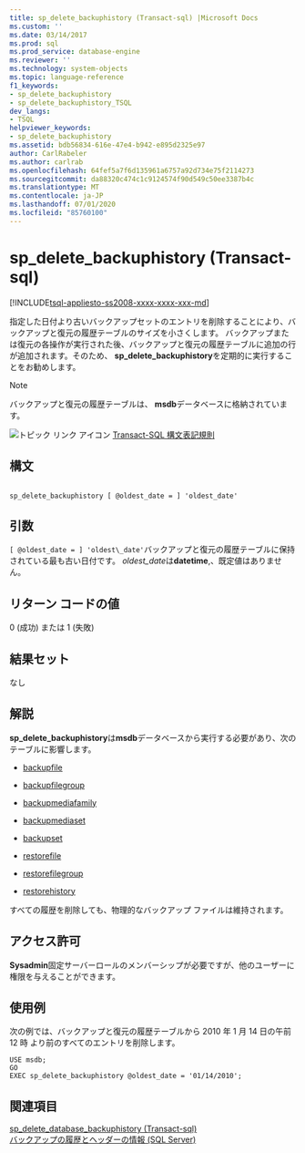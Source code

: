 ```yaml
---
title: sp_delete_backuphistory (Transact-sql) |Microsoft Docs
ms.custom: ''
ms.date: 03/14/2017
ms.prod: sql
ms.prod_service: database-engine
ms.reviewer: ''
ms.technology: system-objects
ms.topic: language-reference
f1_keywords:
- sp_delete_backuphistory
- sp_delete_backuphistory_TSQL
dev_langs:
- TSQL
helpviewer_keywords:
- sp_delete_backuphistory
ms.assetid: bdb56834-616e-47e4-b942-e895d2325e97
author: CarlRabeler
ms.author: carlrab
ms.openlocfilehash: 64fef5a7f6d135961a6757a92d734e75f2114273
ms.sourcegitcommit: da88320c474c1c9124574f90d549c50ee3387b4c
ms.translationtype: MT
ms.contentlocale: ja-JP
ms.lasthandoff: 07/01/2020
ms.locfileid: "85760100"
---
```

# <a name="sp_delete_backuphistory-transact-sql"></a>sp_delete_backuphistory (Transact-sql)
[!INCLUDE[tsql-appliesto-ss2008-xxxx-xxxx-xxx-md](../../includes/applies-to-version/sqlserver.md)]

  指定した日付より古いバックアップセットのエントリを削除することにより、バックアップと復元の履歴テーブルのサイズを小さくします。 バックアップまたは復元の各操作が実行された後、バックアップと復元の履歴テーブルに追加の行が追加されます。そのため、 **sp_delete_backuphistory**を定期的に実行することをお勧めします。  
  
> [!NOTE]  
>  バックアップと復元の履歴テーブルは、 **msdb**データベースに格納されています。  
  
 ![トピック リンク アイコン](../../database-engine/configure-windows/media/topic-link.gif "トピック リンク アイコン") [Transact-SQL 構文表記規則](../../t-sql/language-elements/transact-sql-syntax-conventions-transact-sql.md)  
  
## <a name="syntax"></a>構文  
  
```  
  
sp_delete_backuphistory [ @oldest_date = ] 'oldest_date'   
```  
  
## <a name="arguments"></a>引数  
`[ @oldest_date = ] 'oldest\_date'`バックアップと復元の履歴テーブルに保持されている最も古い日付です。 *oldest_date*は**datetime**,、既定値はありません。  
  
## <a name="return-code-values"></a>リターン コードの値  
 0 (成功) または 1 (失敗)  
  
## <a name="result-sets"></a>結果セット  
 なし  
  
## <a name="remarks"></a>解説  
 **sp_delete_backuphistory**は**msdb**データベースから実行する必要があり、次のテーブルに影響します。  
  
-   [backupfile](../../relational-databases/system-tables/backupfile-transact-sql.md)  
  
-   [backupfilegroup](../../relational-databases/system-tables/backupfilegroup-transact-sql.md)  
  
-   [backupmediafamily](../../relational-databases/system-tables/backupmediafamily-transact-sql.md)  
  
-   [backupmediaset](../../relational-databases/system-tables/backupmediaset-transact-sql.md)  
  
-   [backupset](../../relational-databases/system-tables/backupset-transact-sql.md)  
  
-   [restorefile](../../relational-databases/system-tables/restorefile-transact-sql.md)  
  
-   [restorefilegroup](../../relational-databases/system-tables/restorefilegroup-transact-sql.md)  
  
-   [restorehistory](../../relational-databases/system-tables/restorehistory-transact-sql.md)  
  
 すべての履歴を削除しても、物理的なバックアップ ファイルは維持されます。  
  
## <a name="permissions"></a>アクセス許可  
 **Sysadmin**固定サーバーロールのメンバーシップが必要ですが、他のユーザーに権限を与えることができます。  
  
## <a name="examples"></a>使用例  
 次の例では、バックアップと復元の履歴テーブルから 2010 年 1 月 14 日の午前 12 時 より前のすべてのエントリを削除します。  
  
```  
USE msdb;  
GO  
EXEC sp_delete_backuphistory @oldest_date = '01/14/2010';  
```  
  
## <a name="see-also"></a>関連項目  
 [sp_delete_database_backuphistory &#40;Transact-sql&#41;](../../relational-databases/system-stored-procedures/sp-delete-database-backuphistory-transact-sql.md)   
 [バックアップの履歴とヘッダーの情報 &#40;SQL Server&#41;](../../relational-databases/backup-restore/backup-history-and-header-information-sql-server.md)  
  
  
